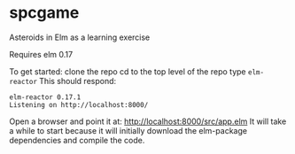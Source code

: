 # spcgame
Asteroids in Elm as a learning exercise

Requires elm 0.17

To get started:
clone the repo
cd to the top level of the repo
type `elm-reactor`
This should respond: 
~~~~
elm-reactor 0.17.1
Listening on http://localhost:8000/
~~~~

Open a browser and point it at: [http://localhost:8000/src/app.elm](http://localhost:8000/src/app.elm)
It will take a while to start because it will initially download the elm-package dependencies and compile the code.
